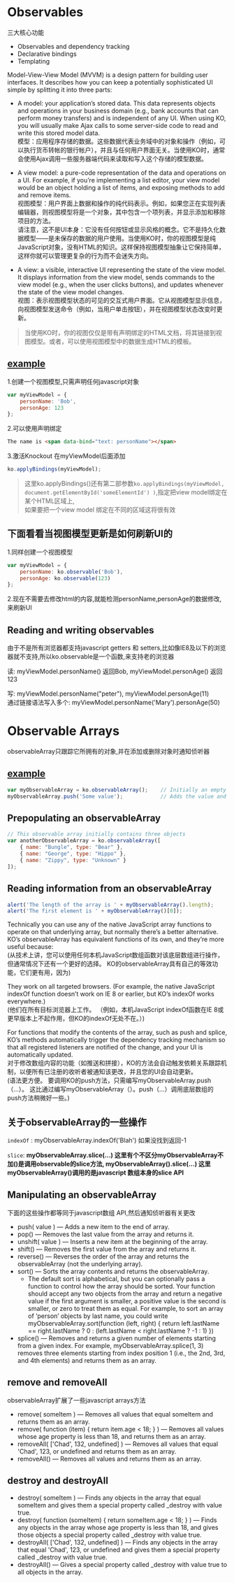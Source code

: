 # Observables
三大核心功能
+ Observables and dependency tracking
+ Declarative bindings
+ Templating

Model-View-View Model (MVVM) is a design pattern for building user interfaces. It describes how you can keep a potentially sophisticated UI simple by splitting it into three parts:
+ A model: your application’s stored data. This data represents objects and operations in your business domain (e.g., bank accounts that can perform money transfers) and is independent of any UI. When using KO, you will usually make Ajax calls to some server-side code to read and write this stored model data. <br/>
模型：应用程序存储的数据。这些数据代表业务域中的对象和操作（例如，可以执行货币转帐的银行帐户），并且与任何用户界面无关。当使用KO时，通常会使用Ajax调用一些服务器端代码来读取和写入这个存储的模型数据。

+ A view model: a pure-code representation of the data and operations on a UI. For example, if you’re implementing a list editor, your view model would be an object holding a list of items, and exposing methods to add and remove items. <br/>
视图模型：用户界面上数据和操作的纯代码表示。例如，如果您正在实现列表编辑器，则视图模型将是一个对象，其中包含一个项列表，并显示添加和移除项目的方法。<br/>
请注意，这不是UI本身：它没有任何按钮或显示风格的概念。它不是持久化数据模型——是未保存的数据的用户使用。当使用KO时，你的视图模型是纯JavaScript对象，没有HTML的知识。这样保持视图模型抽象让它保持简单，这样你就可以管理更复杂的行为而不会迷失方向。<br/>
+ A view: a visible, interactive UI representing the state of the view model. It displays information from the view model, sends commands to the view model (e.g., when the user clicks buttons), and updates whenever the state of the view model changes. <br/>
视图：表示视图模型状态的可见的交互式用户界面。它从视图模型显示信息，向视图模型发送命令（例如，当用户单击按钮），并在视图模型状态改变时更新。

> 当使用KO时，你的视图仅仅是带有声明绑定的HTML文档，将其链接到视图模型。或者，可以使用视图模型中的数据生成HTML的模板。

## [example](./src/demo1/index.html)
1.创建一个视图模型,只需声明任何javascript对象
```javascript
var myViewModel = {
    personName: 'Bob',
    personAge: 123
};
```

2.可以使用声明绑定
```html
The name is <span data-bind="text: personName"></span>
```

3.激活Knockout
在myViewModel后面添加
```javascript
ko.applyBindings(myViewModel);
```

> 这里ko.applyBindings()还有第二部参数`ko.applyBindings(myViewModel, document.getElementById('someElementId') )`,指定把view model绑定在某个HTML区域上, <br/>
如果要把一个view model 绑定在不同的区域这将很有效

## 下面看看当视图模型更新是如何刷新UI的
1.同样创建一个视图模型
```javascript
var myViewModel = {
    personName: ko.observable('Bob'),
    personAge: ko.observable(123)
};
```
2.现在不需要去修改html的内容,就能检测personName,personAge的数据修改,来刷新UI

## Reading and writing observables
由于不是所有浏览器都支持javascript getters 和 setters,比如像IE8及以下的浏览器就不支持,所以ko.observable是一个函数,来支持老的浏览器

读: myViewModel.personName() 返回Bob, myViewModel.personAge() 返回123

写: myViewModel.personName("peter"), myViewModel.personAge(11) <br/>
通过链接语法写入多个: myViewModel.personName('Mary').personAge(50)


# Observable Arrays
observableArray只跟踪它所拥有的对象,并在添加或删除对象时通知侦听器

## [example]()
```javascript
var myObservableArray = ko.observableArray();    // Initially an empty array
myObservableArray.push('Some value');            // Adds the value and notifies observers
```

## Prepopulating an observableArray
```javascript
// This observable array initially contains three objects
var anotherObservableArray = ko.observableArray([
    { name: "Bungle", type: "Bear" },
    { name: "George", type: "Hippo" },
    { name: "Zippy", type: "Unknown" }
]);
```

## Reading information from an observableArray
```javascript
alert('The length of the array is ' + myObservableArray().length);
alert('The first element is ' + myObservableArray()[0]);
```

Technically you can use any of the native JavaScript array functions to operate on that underlying array, but normally there’s a better alternative. KO’s observableArray has equivalent functions of its own, and they’re more useful because: <br/>
(从技术上讲，您可以使用任何本机JavaScript数组函数对该底层数组进行操作，但通常情况下还有一个更好的选择。 KO的observableArray具有自己的等效功能，它们更有用，因为)<br/>

They work on all targeted browsers. (For example, the native JavaScript indexOf function doesn’t work on IE 8 or earlier, but KO’s indexOf works everywhere.) <br/>
(他们在所有目标浏览器上工作。 （例如，本机JavaScript indexOf函数在IE 8或更早版本上不起作用，但KO的indexOf无处不在。）) <br/>

For functions that modify the contents of the array, such as push and splice, KO’s methods automatically trigger the dependency tracking mechanism so that all registered listeners are notified of the change, and your UI is automatically updated. <br/>
对于修改数组内容的功能（如推送和拼接），KO的方法会自动触发依赖关系跟踪机制，以便所有已注册的收听者被通知该更改，并且您的UI会自动更新。 <br/>
(语法更方便。 要调用KO的push方法，只需编写myObservableArray.push（...）。 这比通过编写myObservableArray（）。push（...）调用底层数组的push方法稍微好一些。) <br/>

## 关于observableArray的一些操作
`indexOf` : myObservableArray.indexOf('Blah') 如果没找到返回-1

`slice`: **myObservableArray.slice(...) 这里有个不区分myObservableArray不加()是调用observable的slice方法, myObservableArray().slice(...) 这里 myObservableArray()调用的是javascript 数组本身的slice API**

## Manipulating an observableArray
下面的这些操作都等同于javascript数组 API,然后通知侦听器有关更改
+ push( value ) — Adds a new item to the end of array.
+ pop() — Removes the last value from the array and returns it.
+ unshift( value ) — Inserts a new item at the beginning of the array.
+ shift() — Removes the first value from the array and returns it.
+ reverse() — Reverses the order of the array and returns the observableArray (not the underlying array).
+ sort() — Sorts the array contents and returns the observableArray.
  + The default sort is alphabetical, but you can optionally pass a function to control how the array should be sorted. Your function should accept any two objects from the array and return a negative value if the first argument is smaller, a positive value is the second is smaller, or zero to treat them as equal. For example, to sort an array of ‘person’ objects by last name, you could write myObservableArray.sort(function (left, right) { return left.lastName == right.lastName ? 0 : (left.lastName < right.lastName ? -1 : 1) })
+ splice() — Removes and returns a given number of elements starting from a given index. For example, myObservableArray.splice(1, 3) removes three elements starting from index position 1 (i.e., the 2nd, 3rd, and 4th elements) and returns them as an array.

## remove and removeAll
observableArray扩展了一些javascript arrays方法

+ remove( someItem ) — Removes all values that equal someItem and returns them as an array.
+ remove( function (item) { return item.age < 18; } ) — Removes all values whose age property is less than 18, and returns them as an array.
+ removeAll( ['Chad', 132, undefined] ) — Removes all values that equal 'Chad', 123, or undefined and returns them as an array.
+ removeAll() — Removes all values and returns them as an array.

## destroy and destroyAll
+ destroy( someItem ) — Finds any objects in the array that equal someItem and gives them a special property called _destroy with value true.
+ destroy( function (someItem) { return someItem.age < 18; } ) — Finds any objects in the array whose age property is less than 18, and gives those objects a special property called _destroy with value true.
+ destroyAll( ['Chad', 132, undefined] ) — Finds any objects in the array that equal 'Chad', 123, or undefined and gives them a special property called _destroy with value true.
+ destroyAll() — Gives a special property called _destroy with value true to all objects in the array.
